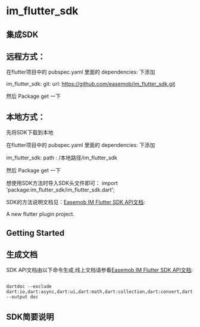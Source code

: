 # im_flutter_sdk

## 集成SDK

## 远程方式：

在flutter项目中的 pubspec.yaml 里面的 dependencies: 下添加

im_flutter_sdk:
    git:
      url: https://github.com/easemob/im_flutter_sdk.git

然后 Package get 一下

## 本地方式：

先将SDK下载到本地

在flutter项目中的 pubspec.yaml 里面的 dependencies: 下添加

im_flutter_sdk:
    path : /本地路径/im_flutter_sdk

然后 Package get 一下


想使用SDK方法时导入SDK头文件即可： import 'package:im_flutter_sdk/im_flutter_sdk.dart';  

SDK的方法说明文档见：[Easemob IM Flutter SDK API文档](https://easemob.github.io/im_flutter_sdk):

A new flutter plugin project.

## Getting Started

## 生成文档

SDK API文档由以下命令生成,线上文档请参看[Easemob IM Flutter SDK API文档](https://easemob.github.io/im_flutter_sdk):

```shell

dartdoc --exclude dart:io,dart:async,dart:ui,dart:math,dart:collection,dart:convert,dart:core,dart:developer,dart:isolate,dart:typed_data --output doc
```


## SDK简要说明
